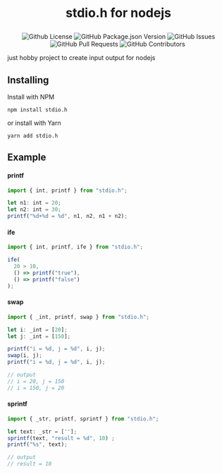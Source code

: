 # <p align="center">stdio.h for nodejs</p>

<p align="center">
    <img alt="Github License" src="https://img.shields.io/github/license/Arikato111/stdio.h-ts" />
    <img alt="GitHub Package.json Version" src="https://img.shields.io/github/package-json/v/Arikato111/stdio.h-ts" />
    <img alt="GitHub Issues" src="https://img.shields.io/github/issues/Arikato111/stdio.h-ts" />
    <img alt="GitHub Pull Requests" src="https://img.shields.io/github/issues-pr/Arikato111/stdio.h-ts" />
    <img alt="GitHub Contributors" src="https://img.shields.io/github/contributors/Arikato111/stdio.h-ts" />
    <img alt="" src="https://img.shields.io/github/repo-size/Arikato111/stdio.h-ts" />
</p>

just hobby project to create input output for nodejs

## Installing

Install with NPM
```
npm install stdio.h
```
or install with Yarn
```
yarn add stdio.h
```

## Example

#### printf

```ts
import { int, printf } from "stdio.h";

let n1: int = 20;
let n2: int = 30;
printf("%d+%d = %d", n1, n2, n1 + n2);
```

#### ife

```ts
import { int, printf, ife } from "stdio.h";

ife(
  20 > 10,
  () => printf("true"),
  () => printf("false")
);


```

#### swap

```ts
import { _int, printf, swap } from "stdio.h";

let i: _int = [20];
let j: _int = [150];

printf("i = %d, j = %d", i, j);
swap(i, j);
printf("i = %d, j = %d", i, j);

// output
// i = 20, j = 150
// i = 150, j = 20
```

#### sprintf

```ts
import { _str, printf, sprintf } from "stdio.h";

let text: _str = [''];
sprintf(text, "result = %d", 10) ;
printf("%s", text);

// output
// result = 10
```
